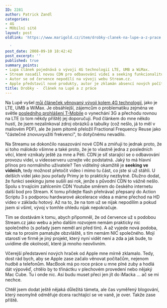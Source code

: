 ```yaml
---
ID: 2281
author: Patrick Zandl
categories:
- 4G
- MObilní sítě
layout: post
oldlink: 'https://www.marigold.cz/item/drobky-clanek-na-lupe-a-z-prace

  '
post_date: 2008-09-10 18:42:42
post_excerpt: ''
published: true
summary_points:
- Lupa článek pojednává o vývoji 4G technologií LTE, UMB a WiMax.
- Stream nasadil novou CDN pro odbavování videí a seeking funkcionalitu.
- Autor se od července nepodílí na vývoji webu Stream.cz.
- Apple představil nové produkty, autor je zklamán absencí nových počítačů.
title: Drobky -  článek na Lupě a z práce
---
```


Na Lupě vyšel <a href="http://www.lupa.cz/clanky/datovy-triumvirat-4g-lte-umb-a-wimax/">můj článeček věnovaný vývoji kolem 4G technologií</a>, jako je LTE, UMB a WiMax. Je obsáhlejší, zájemcům o problematiku zejména ve světle <a href="http://mobil.idnes.cz/t-mobile-v-cesku-standardni-3g-sit-nepostavi-zameri-se-na-lte-pqz-/mob_operatori.asp?c=A080909_110519_mob_operatori_jm">posledního prohlášení T-Mobile</a> o vynechání 3G a přechodu rovnou na LTE (o tom někdy příště) jej doporučuji. Pod článkem do mne někdo hustí, že jsem nezalinkoval zdroj obrázků a tabulky (což nešlo, já to měl v mailovém PDF), ale že jsem pitomě přeložil Fractional Frequency Reuse jako "částečné znovuvyužití frekvencí", to dotyčnému nevadilo. 

Na Streamu se dokončilo nasazování nové CDN a zmiňuji to jednak proto, že si toho málokdo všimne a také proto, že je to vlastně jedna z posledních věcí, které vznikaly ještě za mne a Péti. CDN je síť starající se o odbavování provozu videí, u videoserveru uznejte věc podstatná. Jaký to má hlavní přínos pro normálního uživatele? Ten viditelný okamžitě je <strong>seeking ve videích</strong>, tedy možnost přetočit video i mimo tu část, co jste si už stáhli. U delších videí jako jsou pořady Primy je to prakticky nezbytné. Dlužno dodat, že funkci seekingu jsme sušili asi rok, jenže s původní CDN to vážně nešlo. Spolu s trvajícím zahlcením CDN Youtube směrem do českého internetu další bod pro Stream. K tomu přidejte flash přehrávač přepsaný do Action Scriptu 3 s podporou hardwarové akcelerace videa a máme přechod na HD video v základu hotový. Až na to, že na tom už se nijak nepodílím a pokud jsem si všiml, vývoj v tomhle ohledu nijak nepokračuje.  

Tím se dostávám k tomu, abych připomněl, že od července už s podobou Stream.cz jako webu a jeho dalším rozvojem nemám prakticky nic společného (s pořady jsem neměl ani před tím). A až vyjede nová podoba, tak na to prosím pamatujte obzvláště, s tím nemám NIC společného. Mojí starostí ve firmě je jiný projekt, který nyní vidět není a zda a jak bude, to uvidíme dle okolností, které já mnoho neovlivním.  

Včerejší představení nových hraček od Apple mne mírně zklamalo. Tedy, dost rád bych, aby se Apple zase začalo věnovat počítačům, nejenom hudbě a telefonům. MacBook má po roce práce u mne plné zuby a hodlá dát výpověď, chtělo by to třináctku v plechovém provedení nebo nějaký Mac Cube. Tu i onde nic. Asi budu muset přeci jen jít do iMacka ... ač se mi nechce. 

Chtěl jsem dodat ještě nějaká důležitá támeta, ale čas vyměřený blogování, který neomylně odměřuje dcera rachtající se ve vaně, je over. Takže zase příště.